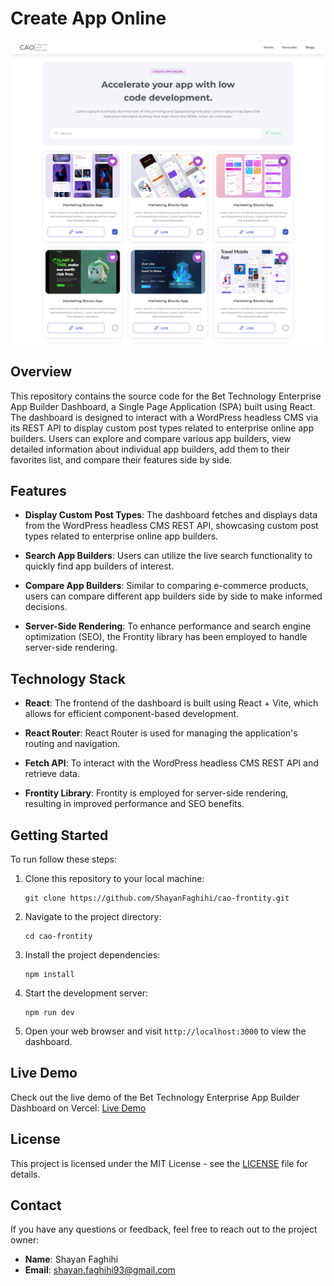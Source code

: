 # Create App Online

![Bet Technology Enterprise App Builder Dashboard](Screenshot.png)

## Overview

This repository contains the source code for the Bet Technology Enterprise App Builder Dashboard, a Single Page Application (SPA) built using React. The dashboard is designed to interact with a WordPress headless CMS via its REST API to display custom post types related to enterprise online app builders. Users can explore and compare various app builders, view detailed information about individual app builders, add them to their favorites list, and compare their features side by side.

## Features

- **Display Custom Post Types**: The dashboard fetches and displays data from the WordPress headless CMS REST API, showcasing custom post types related to enterprise online app builders.

- **Search App Builders**: Users can utilize the live search functionality to quickly find app builders of interest.

- **Compare App Builders**: Similar to comparing e-commerce products, users can compare different app builders side by side to make informed decisions.

- **Server-Side Rendering**: To enhance performance and search engine optimization (SEO), the Frontity library has been employed to handle server-side rendering.

## Technology Stack

- **React**: The frontend of the dashboard is built using React + Vite, which allows for efficient component-based development.

- **React Router**: React Router is used for managing the application's routing and navigation.

- **Fetch API**: To interact with the WordPress headless CMS REST API and retrieve data.

- **Frontity Library**: Frontity is employed for server-side rendering, resulting in improved performance and SEO benefits.

## Getting Started

To run follow these steps:

1. Clone this repository to your local machine:

   ```shell
   git clone https://github.com/ShayanFaghihi/cao-frontity.git
   ```

2. Navigate to the project directory:

   ```shell
   cd cao-frontity
   ```

3. Install the project dependencies:

   ```shell
   npm install
   ```

4. Start the development server:

   ```shell
   npm run dev
   ```

5. Open your web browser and visit `http://localhost:3000` to view the dashboard.

## Live Demo

Check out the live demo of the Bet Technology Enterprise App Builder Dashboard on Vercel: [Live Demo](https://cao-frontity.vercel.app/)

## License

This project is licensed under the MIT License - see the [LICENSE](LICENSE) file for details.

## Contact

If you have any questions or feedback, feel free to reach out to the project owner:

- **Name**: Shayan Faghihi
- **Email**: shayan.faghihi93@gmail.com
